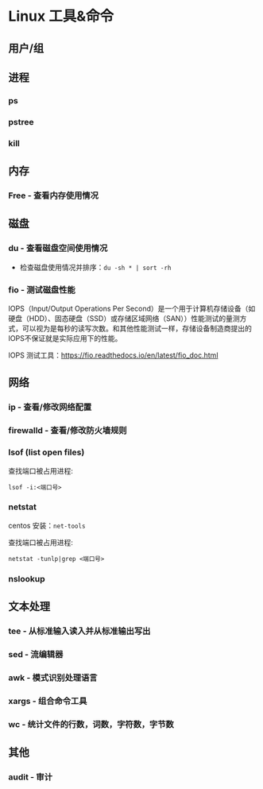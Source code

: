 # Linux 工具&命令

## 用户/组

## 进程

### ps

### pstree

### kill

## 内存

### Free - 查看内存使用情况

## 磁盘

### du - 查看磁盘空间使用情况

- 检查磁盘使用情况并排序：```du -sh * | sort -rh```

### fio - 测试磁盘性能

IOPS（Input/Output Operations Per Second）是一个用于计算机存储设备（如硬盘（HDD）、固态硬盘（SSD）或存储区域网络（SAN））性能测试的量测方式，可以视为是每秒的读写次数。和其他性能测试一样，存储设备制造商提出的IOPS不保证就是实际应用下的性能。

IOPS 测试工具：<https://fio.readthedocs.io/en/latest/fio_doc.html>

## 网络

### ip - 查看/修改网络配置

### firewalld - 查看/修改防火墙规则

### lsof (list open files)

查找端口被占用进程:

```shell
lsof -i:<端口号>
```

### netstat

centos 安装：`net-tools`

查找端口被占用进程:

```shell
netstat -tunlp|grep <端口号>
```

### nslookup

## 文本处理

### tee - 从标准输入读入并从标准输出写出

### sed - 流编辑器

### awk - 模式识别处理语言

### xargs - 组合命令工具

### wc - 统计文件的行数，词数，字符数，字节数

## 其他

### audit - 审计
